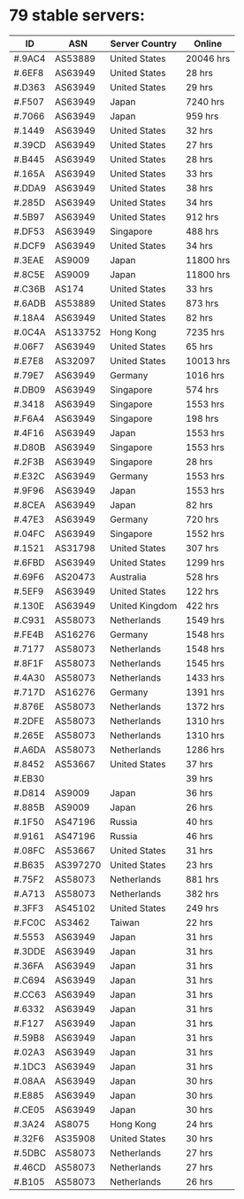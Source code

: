 # 79 stable servers:

| ID | ASN | Server Country | Online |
| ------ | ------ | ------ | ------ |
| #.9AC4 | AS53889 | United States | 20046 hrs |
| #.6EF8 | AS63949 | United States | 28 hrs |
| #.D363 | AS63949 | United States | 29 hrs |
| #.F507 | AS63949 | Japan | 7240 hrs |
| #.7066 | AS63949 | Japan | 959 hrs |
| #.1449 | AS63949 | United States | 32 hrs |
| #.39CD | AS63949 | United States | 27 hrs |
| #.B445 | AS63949 | United States | 28 hrs |
| #.165A | AS63949 | United States | 33 hrs |
| #.DDA9 | AS63949 | United States | 38 hrs |
| #.285D | AS63949 | United States | 34 hrs |
| #.5B97 | AS63949 | United States | 912 hrs |
| #.DF53 | AS63949 | Singapore | 488 hrs |
| #.DCF9 | AS63949 | United States | 34 hrs |
| #.3EAE | AS9009 | Japan | 11800 hrs |
| #.8C5E | AS9009 | Japan | 11800 hrs |
| #.C36B | AS174 | United States | 33 hrs |
| #.6ADB | AS53889 | United States | 873 hrs |
| #.18A4 | AS63949 | United States | 82 hrs |
| #.0C4A | AS133752 | Hong Kong | 7235 hrs |
| #.06F7 | AS63949 | United States | 65 hrs |
| #.E7E8 | AS32097 | United States | 10013 hrs |
| #.79E7 | AS63949 | Germany | 1016 hrs |
| #.DB09 | AS63949 | Singapore | 574 hrs |
| #.3418 | AS63949 | Singapore | 1553 hrs |
| #.F6A4 | AS63949 | Singapore | 198 hrs |
| #.4F16 | AS63949 | Japan | 1553 hrs |
| #.D80B | AS63949 | Singapore | 1553 hrs |
| #.2F3B | AS63949 | Singapore | 28 hrs |
| #.E32C | AS63949 | Germany | 1553 hrs |
| #.9F96 | AS63949 | Japan | 1553 hrs |
| #.8CEA | AS63949 | Japan | 82 hrs |
| #.47E3 | AS63949 | Germany | 720 hrs |
| #.04FC | AS63949 | Singapore | 1552 hrs |
| #.1521 | AS31798 | United States | 307 hrs |
| #.6FBD | AS63949 | United States | 1299 hrs |
| #.69F6 | AS20473 | Australia | 528 hrs |
| #.5EF9 | AS63949 | United States | 122 hrs |
| #.130E | AS63949 | United Kingdom | 422 hrs |
| #.C931 | AS58073 | Netherlands | 1549 hrs |
| #.FE4B | AS16276 | Germany | 1548 hrs |
| #.7177 | AS58073 | Netherlands | 1548 hrs |
| #.8F1F | AS58073 | Netherlands | 1545 hrs |
| #.4A30 | AS58073 | Netherlands | 1433 hrs |
| #.717D | AS16276 | Germany | 1391 hrs |
| #.876E | AS58073 | Netherlands | 1372 hrs |
| #.2DFE | AS58073 | Netherlands | 1310 hrs |
| #.265E | AS58073 | Netherlands | 1310 hrs |
| #.A6DA | AS58073 | Netherlands | 1286 hrs |
| #.8452 | AS53667 | United States | 37 hrs |
| #.EB30 |  |  | 39 hrs |
| #.D814 | AS9009 | Japan | 36 hrs |
| #.885B | AS9009 | Japan | 26 hrs |
| #.1F50 | AS47196 | Russia | 40 hrs |
| #.9161 | AS47196 | Russia | 46 hrs |
| #.08FC | AS53667 | United States | 31 hrs |
| #.B635 | AS397270 | United States | 23 hrs |
| #.75F2 | AS58073 | Netherlands | 881 hrs |
| #.A713 | AS58073 | Netherlands | 382 hrs |
| #.3FF3 | AS45102 | United States | 249 hrs |
| #.FC0C | AS3462 | Taiwan | 22 hrs |
| #.5553 | AS63949 | Japan | 31 hrs |
| #.3DDE | AS63949 | Japan | 31 hrs |
| #.36FA | AS63949 | Japan | 31 hrs |
| #.C694 | AS63949 | Japan | 31 hrs |
| #.CC63 | AS63949 | Japan | 31 hrs |
| #.6332 | AS63949 | Japan | 31 hrs |
| #.F127 | AS63949 | Japan | 31 hrs |
| #.59B8 | AS63949 | Japan | 31 hrs |
| #.02A3 | AS63949 | Japan | 31 hrs |
| #.1DC3 | AS63949 | Japan | 31 hrs |
| #.08AA | AS63949 | Japan | 30 hrs |
| #.E885 | AS63949 | Japan | 30 hrs |
| #.CE05 | AS63949 | Japan | 30 hrs |
| #.3A24 | AS8075 | Hong Kong | 24 hrs |
| #.32F6 | AS35908 | United States | 30 hrs |
| #.5DBC | AS58073 | Netherlands | 27 hrs |
| #.46CD | AS58073 | Netherlands | 27 hrs |
| #.B105 | AS58073 | Netherlands | 26 hrs |

